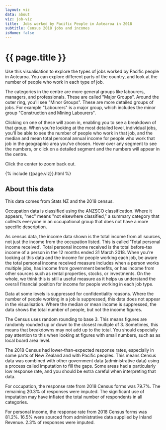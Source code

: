 ```yaml
---
layout: viz
data: about
viz: job-viz
title:  Jobs worked by Pacific People in Aotearoa in 2018
subtitle: Census 2018 jobs and incomes
isHome: false
---
```


# {{ page.title }}

Use this visualisation to explore the types of jobs worked by Pacific people in Aotearoa. You can explore different parts of the country, and look at the number of people who work in each type of job.

The categories in the centre are more general groups like labourers, managers, and professionals. These are called "Major Groups". Around the outer ring, you'll see "Minor Groups". These are more detailed groups of jobs. For example "Labourers" is a major group, which includes the minor group "Construction and Mining Labourers".

Clicking on one of these will zoom in, enabling you to see a breakdown of that group. When you're looking at the most detailed level, individual jobs, you'll be able to see the number of people who work in that job, and the median and mean total personal annual income for people who work that job in the geographic area you've chosen. Hover over any segment to see the numbers, or click on a detailed segment and the numbers will appear in the centre.

Click the center to zoom back out.

{% include {{page.viz}}.html %}

## About this data

This data comes from Stats NZ and the 2018 census.

Occupation data is classified using the ANZSCO classification. Where it appears, "nec" means "not elsewhere classified," a summary category that collects everyone in an occupational group that does not have a more specific description.

As census data, the income data shown is the total income from all sources, not just the income from the occupation listed. This is called 'Total personal income received'. Total personal income received is the total before-tax income of a person in the 12 months ended 31 March 2018. When you're looking at this data and the income for people working each job, be aware the total personal income received measure includes when a person works multiple jobs, has income from government benefits, or has income from other sources such as rental properties, stocks, or investments. On the whole, we think this is still a useful measure as it helps us understand the overall financial position for income for people working in each job type.

Data at some levels is suppressed for confidentiality reasons. Where the number of people working in a job is suppressed, this data does not appear in the visualisation. Where the median or mean income is suppressed, the data shows the total number of people, but not the income figures.

The Census uses random rounding to base 3. This means figures are randomly rounded up or down to the closest multiple of 3. Sometimes, this means that breakdowns may not add up to the total. You should especially pay attention to this when looking at figures with small numbers, such as as local board area level.

The 2018 Census had lower-than-expected response rates, especially in some parts of New Zealand and with Pacific peoples. This means Census data was combined with other government data (administrative data) using a process called imputation to fill the gaps. Some areas had a particularly low response rate, and you should be extra careful when interpreting that data. 

For occupation, the response rate from 2018 Census forms was 79.7%. The remaining 20.3% of responses were imputed. The significant use of imputation may have inflated the total number of respondents in all categories.

For personal income, the response rate from 2018 Census forms was 81.2%. 16.5% were sourced from administrative data supplied by Inland Revenue. 2.3% of responses were imputed.